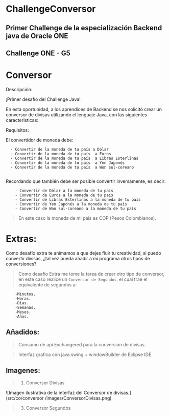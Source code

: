 # ChallengeConversor
## Primer Challenge de la especialización Backend java de Oracle ONE
## Challenge ONE - G5

# Conversor
Descripción:

¡Primer desafío del Challenge Java!

En esta oportunidad, a los aprendices de Backend se nos solicitó crear un conversor de divisas utilizando el lenguaje Java, con las siguientes caracteristicas:

Requisitos:

El convertidor de moneda debe:
```		
  - Convertir de la moneda de tu país a Dólar
  - Convertir de la moneda de tu país  a Euros
  - Convertir de la moneda de tu país  a Libras Esterlinas
  - Convertir de la moneda de tu país  a Yen Japonés
  - Convertir de la moneda de tu país  a Won sul-coreano
   
  ``` 
   

Recordando que también debe ser posible convertir inversamente, es decir:
```
    - Convertir de Dólar a la moneda de tu país
    - Convertir de Euros a la moneda de tu país
    - Convertir de Libras Esterlinas a la moneda de tu país
    - Convertir de Yen Japonés a la moneda de tu país
    - Convertir de Won sul-coreano a la moneda de tu país

  ```

> En este caso la moneda de mi pais es COP (Pesos Colombianos).

# Extras:

Como desafío extra te animamos a que dejes fluir tu creatividad, si puedo convertir divisas, ¿tal vez pueda añadir a mi programa otros tipos de conversiones?

> Como desafio Extra me tome la tarea de crear otro tipo de conversor, en este caso realice un `Conversor de Segundos`, el cual trae el equivalente de segundos a:
  ```
	  -Minutos.
	  -Horas.
	  -Dias.
	  -Semanas.
	  -Meses.
	  -Años.

  ```

## Añadidos:

> Consumo de api Exchangered para la conversion de divisas.

> Interfaz grafica con java.swing + windowBuilder de Eclipse IDE.

## Imagenes:

> 1. Conversor Divisas

![Imagen ilustrativa de la interfaz del Conversor de divisas.](src/co/conversor
/images/ConversorDivisas.png)




> 3. Conversor Segundos 

